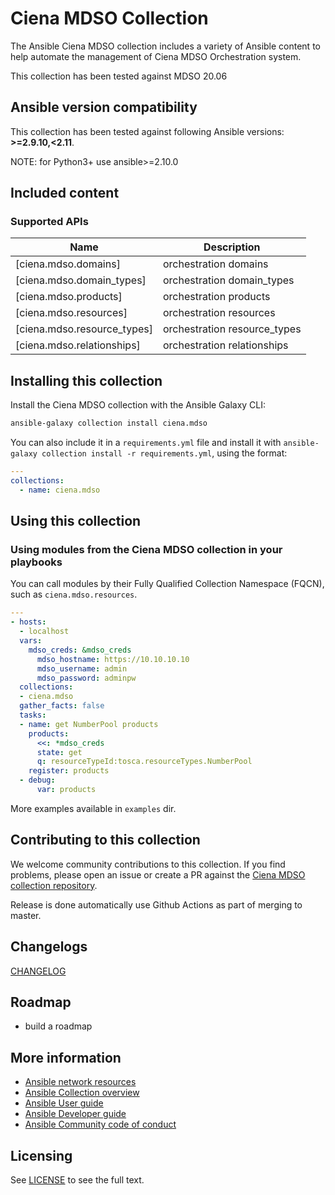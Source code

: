 

# Ciena MDSO Collection

The Ansible Ciena MDSO collection includes a variety of Ansible content to help automate the management of Ciena MDSO Orchestration system.

This collection has been tested against MDSO 20.06

## Ansible version compatibility

This collection has been tested against following Ansible versions: **>=2.9.10,<2.11**.

NOTE: for Python3+ use ansible>=2.10.0

## Included content

<!--start collection content-->

### Supported APIs
| Name                        | Description                  |
| --------------------------- | ---------------------------- |
| [ciena.mdso.domains]        | orchestration domains        |
| [ciena.mdso.domain_types]   | orchestration domain_types   |
| [ciena.mdso.products]       | orchestration products       |
| [ciena.mdso.resources]      | orchestration resources      |
| [ciena.mdso.resource_types] | orchestration resource_types |
| [ciena.mdso.relationships]  | orchestration relationships  |

<!--end collection content-->
## Installing this collection

Install the Ciena MDSO collection with the Ansible Galaxy CLI:

```bash
ansible-galaxy collection install ciena.mdso
```

You can also include it in a `requirements.yml` file and install it with `ansible-galaxy collection install -r requirements.yml`, using the format:

```yaml
---
collections:
  - name: ciena.mdso
```

## Using this collection

### Using modules from the Ciena MDSO collection in your playbooks

You can call modules by their Fully Qualified Collection Namespace (FQCN), such as `ciena.mdso.resources`.

```yaml
---
- hosts:
  - localhost
  vars:
    mdso_creds: &mdso_creds
      mdso_hostname: https://10.10.10.10
      mdso_username: admin
      mdso_password: adminpw
  collections:
  - ciena.mdso
  gather_facts: false
  tasks:
  - name: get NumberPool products
    products:
      <<: *mdso_creds
      state: get
      q: resourceTypeId:tosca.resourceTypes.NumberPool
    register: products
  - debug:
      var: products
```

More examples available in `examples` dir.

## Contributing to this collection

We welcome community contributions to this collection. If you find problems, please open an issue or create a PR against the [Ciena MDSO collection repository](https://github.com/ciena/ciena.mdso).

Release is done automatically use Github Actions as part of merging to master.

## Changelogs

[CHANGELOG](CHANGELOG.md)

## Roadmap

* build a roadmap

## More information

- [Ansible network resources](https://docs.ansible.com/ansible/latest/network/getting_started/network_resources.html)
- [Ansible Collection overview](https://github.com/ansible-collections/overview)
- [Ansible User guide](https://docs.ansible.com/ansible/latest/user_guide/index.html)
- [Ansible Developer guide](https://docs.ansible.com/ansible/latest/dev_guide/index.html)
- [Ansible Community code of conduct](https://docs.ansible.com/ansible/latest/community/code_of_conduct.html)

## Licensing

See [LICENSE](LICENSE) to see the full text.

